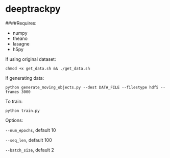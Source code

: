 # deeptrackpy

####Requires:
+ numpy
+ theano
+ lasagne
+ h5py

If using original dataset:

`chmod +x get_data.sh && ./get_data.sh`

If generating data:

`python generate_moving_objects.py --dest DATA_FILE --filestype hdf5 --frames 3000`

To train:

`python train.py`

Options:

`--num_epochs`, default 10

`--seq_len`, default 100

`--batch_size`, default 2
